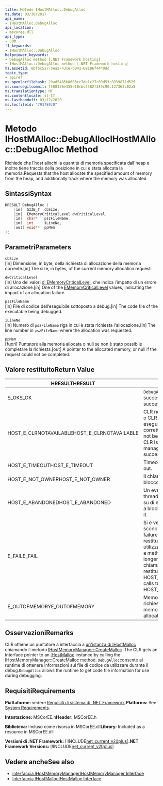 ```yaml
---
title: Metodo IHostMAlloc::DebugAlloc
ms.date: 03/30/2017
api_name:
- IHostMAlloc.DebugAlloc
api_location:
- mscoree.dll
api_type:
- COM
f1_keywords:
- IHostMAlloc::DebugAlloc
helpviewer_keywords:
- DebugAlloc method [.NET Framework hosting]
- IHostMAlloc::DebugAlloc method [.NET Framework hosting]
ms.assetid: 0bfbc527-bea2-43ce-b041-69186f4440dd
topic_type:
- apiref
ms.openlocfilehash: 20ad5485b8603cc7de1c27c00d53c8939871d525
ms.sourcegitcommit: 7588136e355e10cbc2582f389c90c127363c02a5
ms.translationtype: MT
ms.contentlocale: it-IT
ms.lasthandoff: 03/12/2020
ms.locfileid: "79178030"
---
```

# <a name="ihostmallocdebugalloc-method"></a><span data-ttu-id="40203-102">Metodo IHostMAlloc::DebugAlloc</span><span class="sxs-lookup"><span data-stu-id="40203-102">IHostMAlloc::DebugAlloc Method</span></span>
<span data-ttu-id="40203-103">Richiede che l'host allochi la quantità di memoria specificata dall'heap e inoltre tiene traccia della posizione in cui è stata allocata la memoria.</span><span class="sxs-lookup"><span data-stu-id="40203-103">Requests that the host allocate the specified amount of memory from the heap, and additionally track where the memory was allocated.</span></span>  
  
## <a name="syntax"></a><span data-ttu-id="40203-104">Sintassi</span><span class="sxs-lookup"><span data-stu-id="40203-104">Syntax</span></span>  
  
```cpp  
HRESULT DebugAlloc (  
    [in]  SIZE_T  cbSize,
    [in]  EMemoryCriticalLevel dwCriticalLevel,
    [in]  char*   pszFileName,
    [in]  int     iLineNo,
    [out] void**  ppMem  
);  
```  
  
## <a name="parameters"></a><span data-ttu-id="40203-105">Parametri</span><span class="sxs-lookup"><span data-stu-id="40203-105">Parameters</span></span>  
 `cbSize`  
 <span data-ttu-id="40203-106">[in] Dimensione, in byte, della richiesta di allocazione della memoria corrente.</span><span class="sxs-lookup"><span data-stu-id="40203-106">[in] The size, in bytes, of the current memory allocation request.</span></span>  
  
 `dwCriticalLevel`  
 <span data-ttu-id="40203-107">[in] Uno dei valori [di EMemoryCriticalLevel,](../../../../docs/framework/unmanaged-api/hosting/ememorycriticallevel-enumeration.md) che indica l'impatto di un errore di allocazione.</span><span class="sxs-lookup"><span data-stu-id="40203-107">[in] One of the [EMemoryCriticalLevel](../../../../docs/framework/unmanaged-api/hosting/ememorycriticallevel-enumeration.md) values, indicating the impact of an allocation failure.</span></span>  
  
 `pszFileName`  
 <span data-ttu-id="40203-108">[in] File di codice dell'eseguibile sottoposto a debug.</span><span class="sxs-lookup"><span data-stu-id="40203-108">[in] The code file of the executable being debugged.</span></span>  
  
 `iLineNo`  
 <span data-ttu-id="40203-109">[in] Numero di `pszFileName` riga in cui è stata richiesta l'allocazione.</span><span class="sxs-lookup"><span data-stu-id="40203-109">[in] The line number in `pszFileName` where the allocation was requested.</span></span>  
  
 `ppMem`  
 <span data-ttu-id="40203-110">[fuori] Puntatore alla memoria allocata o null se non è stato possibile completare la richiesta.</span><span class="sxs-lookup"><span data-stu-id="40203-110">[out] A pointer to the allocated memory, or null if the request could not be completed.</span></span>  
  
## <a name="return-value"></a><span data-ttu-id="40203-111">Valore restituito</span><span class="sxs-lookup"><span data-stu-id="40203-111">Return Value</span></span>  
  
|<span data-ttu-id="40203-112">HRESULT</span><span class="sxs-lookup"><span data-stu-id="40203-112">HRESULT</span></span>|<span data-ttu-id="40203-113">Descrizione</span><span class="sxs-lookup"><span data-stu-id="40203-113">Description</span></span>|  
|-------------|-----------------|  
|<span data-ttu-id="40203-114">S_OK</span><span class="sxs-lookup"><span data-stu-id="40203-114">S_OK</span></span>|<span data-ttu-id="40203-115">`DebugAlloc`restituito con successo.</span><span class="sxs-lookup"><span data-stu-id="40203-115">`DebugAlloc` returned successfully.</span></span>|  
|<span data-ttu-id="40203-116">HOST_E_CLRNOTAVAILABLE</span><span class="sxs-lookup"><span data-stu-id="40203-116">HOST_E_CLRNOTAVAILABLE</span></span>|<span data-ttu-id="40203-117">CLR non è stato caricato in un processo o CLR si trova in uno stato in cui non può eseguire codice gestito o elaborare correttamente la chiamata.</span><span class="sxs-lookup"><span data-stu-id="40203-117">The CLR has not been loaded into a process, or the CLR is in a state in which it cannot run managed code or process the call successfully.</span></span>|  
|<span data-ttu-id="40203-118">HOST_E_TIMEOUT</span><span class="sxs-lookup"><span data-stu-id="40203-118">HOST_E_TIMEOUT</span></span>|<span data-ttu-id="40203-119">Timeout della chiamata.</span><span class="sxs-lookup"><span data-stu-id="40203-119">The call timed out.</span></span>|  
|<span data-ttu-id="40203-120">HOST_E_NOT_OWNER</span><span class="sxs-lookup"><span data-stu-id="40203-120">HOST_E_NOT_OWNER</span></span>|<span data-ttu-id="40203-121">Il chiamante non è proprietario del blocco.</span><span class="sxs-lookup"><span data-stu-id="40203-121">The caller does not own the lock.</span></span>|  
|<span data-ttu-id="40203-122">HOST_E_ABANDONED</span><span class="sxs-lookup"><span data-stu-id="40203-122">HOST_E_ABANDONED</span></span>|<span data-ttu-id="40203-123">Un evento è stato annullato mentre un thread bloccato o una fibra era in attesa su di esso.</span><span class="sxs-lookup"><span data-stu-id="40203-123">An event was canceled while a blocked thread or fiber was waiting on it.</span></span>|  
|<span data-ttu-id="40203-124">E_FAIL</span><span class="sxs-lookup"><span data-stu-id="40203-124">E_FAIL</span></span>|<span data-ttu-id="40203-125">Si è verificato un errore irreversibile sconosciuto.</span><span class="sxs-lookup"><span data-stu-id="40203-125">An unknown catastrophic failure occurred.</span></span> <span data-ttu-id="40203-126">Quando un metodo restituisce E_FAIL, CLR non è più utilizzabile all'interno del processo.</span><span class="sxs-lookup"><span data-stu-id="40203-126">When a method returns E_FAIL, the CLR is no longer usable within the process.</span></span> <span data-ttu-id="40203-127">Le chiamate successive ai metodi di hosting restituiscono HOST_E_CLRNOTAVAILABLE.</span><span class="sxs-lookup"><span data-stu-id="40203-127">Subsequent calls to hosting methods return HOST_E_CLRNOTAVAILABLE.</span></span>|  
|<span data-ttu-id="40203-128">E_OUTOFMEMORY</span><span class="sxs-lookup"><span data-stu-id="40203-128">E_OUTOFMEMORY</span></span>|<span data-ttu-id="40203-129">Memoria insufficiente per completare la richiesta di allocazione.</span><span class="sxs-lookup"><span data-stu-id="40203-129">Not enough memory was available to complete the allocation request.</span></span>|  
  
## <a name="remarks"></a><span data-ttu-id="40203-130">Osservazioni</span><span class="sxs-lookup"><span data-stu-id="40203-130">Remarks</span></span>  
 <span data-ttu-id="40203-131">CLR ottiene un puntatore a interfaccia a [un'istanza di IHostMalloc](../../../../docs/framework/unmanaged-api/hosting/ihostmalloc-interface.md) chiamando il metodo [IHostMemoryManager::CreateMalloc](../../../../docs/framework/unmanaged-api/hosting/ihostmemorymanager-createmalloc-method.md) .</span><span class="sxs-lookup"><span data-stu-id="40203-131">The CLR gets an interface pointer to an [IHostMalloc](../../../../docs/framework/unmanaged-api/hosting/ihostmalloc-interface.md) instance by calling the [IHostMemoryManager::CreateMalloc](../../../../docs/framework/unmanaged-api/hosting/ihostmemorymanager-createmalloc-method.md) method.</span></span> <span data-ttu-id="40203-132">`DebugAlloc`consente al runtime di ottenere informazioni sul file di codice da utilizzare durante il debug.</span><span class="sxs-lookup"><span data-stu-id="40203-132">`DebugAlloc` allows the runtime to get code file information for use during debugging.</span></span>  
  
## <a name="requirements"></a><span data-ttu-id="40203-133">Requisiti</span><span class="sxs-lookup"><span data-stu-id="40203-133">Requirements</span></span>  
 <span data-ttu-id="40203-134">**Piattaforme:** vedere [Requisiti di sistema di .NET Framework](../../../../docs/framework/get-started/system-requirements.md).</span><span class="sxs-lookup"><span data-stu-id="40203-134">**Platforms:** See [System Requirements](../../../../docs/framework/get-started/system-requirements.md).</span></span>  
  
 <span data-ttu-id="40203-135">**Intestazione:** MSCorEE.h</span><span class="sxs-lookup"><span data-stu-id="40203-135">**Header:** MSCorEE.h</span></span>  
  
 <span data-ttu-id="40203-136">**Biblioteca:** Incluso come risorsa in MSCorEE.dll</span><span class="sxs-lookup"><span data-stu-id="40203-136">**Library:** Included as a resource in MSCorEE.dll</span></span>  
  
 <span data-ttu-id="40203-137">**Versioni di .NET Framework:** [!INCLUDE[net_current_v20plus](../../../../includes/net-current-v20plus-md.md)]</span><span class="sxs-lookup"><span data-stu-id="40203-137">**.NET Framework Versions:** [!INCLUDE[net_current_v20plus](../../../../includes/net-current-v20plus-md.md)]</span></span>  
  
## <a name="see-also"></a><span data-ttu-id="40203-138">Vedere anche</span><span class="sxs-lookup"><span data-stu-id="40203-138">See also</span></span>

- [<span data-ttu-id="40203-139">Interfaccia IHostMemoryManager</span><span class="sxs-lookup"><span data-stu-id="40203-139">IHostMemoryManager Interface</span></span>](../../../../docs/framework/unmanaged-api/hosting/ihostmemorymanager-interface.md)
- [<span data-ttu-id="40203-140">Interfaccia IHostMalloc</span><span class="sxs-lookup"><span data-stu-id="40203-140">IHostMalloc Interface</span></span>](../../../../docs/framework/unmanaged-api/hosting/ihostmalloc-interface.md)
